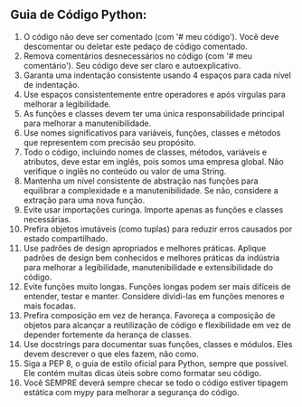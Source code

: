 ## Guia de Código Python:

1. O código não deve ser comentado (com '# meu código'). Você deve descomentar ou deletar este pedaço de código comentado.
2. Remova comentários desnecessários no código (com '# meu comentário'). Seu código deve ser claro e autoexplicativo.
3. Garanta uma indentação consistente usando 4 espaços para cada nível de indentação.
4. Use espaços consistentemente entre operadores e após vírgulas para melhorar a legibilidade.
5. As funções e classes devem ter uma única responsabilidade principal para melhorar a manutenibilidade.
6. Use nomes significativos para variáveis, funções, classes e métodos que representem com precisão seu propósito.
7. Todo o código, incluindo nomes de classes, métodos, variáveis e atributos, deve estar em inglês, pois somos uma empresa global. Não verifique o inglês no conteúdo ou valor de uma String.
8. Mantenha um nível consistente de abstração nas funções para equilibrar a complexidade e a manutenibilidade. Se não, considere a extração para uma nova função.
9. Evite usar importações curinga. Importe apenas as funções e classes necessárias.
10. Prefira objetos imutáveis (como tuplas) para reduzir erros causados por estado compartilhado.
11. Use padrões de design apropriados e melhores práticas. Aplique padrões de design bem conhecidos e melhores práticas da indústria para melhorar a legibilidade, manutenibilidade e extensibilidade do código.
12. Evite funções muito longas. Funções longas podem ser mais difíceis de entender, testar e manter. Considere dividi-las em funções menores e mais focadas.
13. Prefira composição em vez de herança. Favoreça a composição de objetos para alcançar a reutilização de código e flexibilidade em vez de depender fortemente da herança de classes.
14. Use docstrings para documentar suas funções, classes e módulos. Eles devem descrever o que eles fazem, não como.
15. Siga a PEP 8, o guia de estilo oficial para Python, sempre que possível. Ele contém muitas dicas úteis sobre como formatar seu código.
16. Você SEMPRE deverá sempre checar se todo o código estiver tipagem estática com mypy para melhorar a segurança do código.
